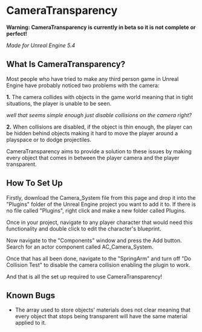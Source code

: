 # CameraTransparency
**Warning: CameraTransparency is currently in beta so it is not complete or perfect!**

*Made for Unreal Engine 5.4*

## What Is CameraTransparency?
Most people who have tried to make any third person game in Unreal Engine have probably noticed two problems with the camera:

**1.** The camera collides with objects in the game world meaning that in tight situations, the player is unable to be seen.

*well that seems simple enough just disable collisions on the camera right?*

**2.** When collisions are disabled, if the object is thin enough, the player can be hidden behind objects making it hard to move the player around a playspace or to dodge projectiles.

CameraTransparency aims to provide a solution to these issues by making every object that comes in between the player camera and the player transparent.

## How To Set Up
Firstly, download the Camera_System file from this page and drop it into the "Plugins" folder of the Unreal Engine project you want to add it to. If there is no file called "Plugins", right click and make a new folder called Plugins.

Once in your project, navigate to any player character that would need this functionality and double click to edit the character's blueprint.

Now navigate to the "Components" window and press the Add button. Search for an actor component called AC_Camera_System.

Once that has all been done, navigate to the "SpringArm" and turn off "Do Collision Test" to disable the camera collision enabling the plugin to work.

And that is all the set up required to use CameraTransparency!

## Known Bugs
- The array used to store objects' materials does not clear meaning that every object that stops being transparent will have the same material applied to it.
